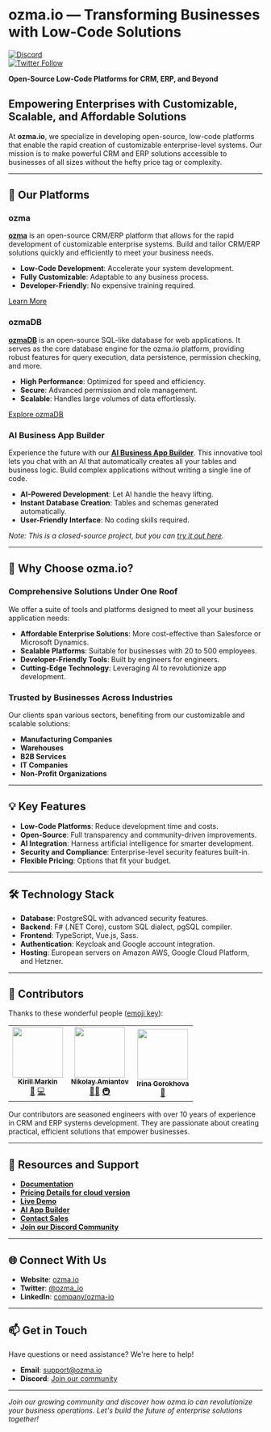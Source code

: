 # ozma.io — Transforming Businesses with Low-Code Solutions

[![Discord](https://img.shields.io/discord/YourDiscordServerID.svg?label=Chat&logo=discord&color=7289da)](https://discord.gg/Mc8YcF63yt)  
[![Twitter Follow](https://img.shields.io/twitter/follow/ozma_io?style=social)](https://x.com/ozma_io)

**Open-Source Low-Code Platforms for CRM, ERP, and Beyond**

## Empowering Enterprises with Customizable, Scalable, and Affordable Solutions

At **ozma.io**, we specialize in developing open-source, low-code platforms that enable the rapid creation of customizable enterprise-level systems. Our mission is to make powerful CRM and ERP solutions accessible to businesses of all sizes without the hefty price tag or complexity.

---

## 🚀 Our Platforms

### ozma

[**ozma**](https://github.com/ozma-io/ozma) is an open-source CRM/ERP platform that allows for the rapid development of customizable enterprise systems. Build and tailor CRM/ERP solutions quickly and efficiently to meet your business needs.

- **Low-Code Development**: Accelerate your system development.
- **Fully Customizable**: Adaptable to any business process.
- **Developer-Friendly**: No expensive training required.

[Learn More](https://ozma.io)

### ozmaDB

[**ozmaDB**](https://github.com/ozma-io/ozmadb) is an open-source SQL-like database for web applications. It serves as the core database engine for the ozma.io platform, providing robust features for query execution, data persistence, permission checking, and more.

- **High Performance**: Optimized for speed and efficiency.
- **Secure**: Advanced permission and role management.
- **Scalable**: Handles large volumes of data effortlessly.

[Explore ozmaDB](https://github.com/ozma-io/ozmadb)

### AI Business App Builder

Experience the future with our [**AI Business App Builder**](https://ozma.io/ai-business-app-builder/). This innovative tool lets you chat with an AI that automatically creates all your tables and business logic. Build complex applications without writing a single line of code.

- **AI-Powered Development**: Let AI handle the heavy lifting.
- **Instant Database Creation**: Tables and schemas generated automatically.
- **User-Friendly Interface**: No coding skills required.

*Note: This is a closed-source project, but you can [try it out here](https://ozma.io/ai-business-app-builder/).*

---

## 🎯 Why Choose ozma.io?

### Comprehensive Solutions Under One Roof

We offer a suite of tools and platforms designed to meet all your business application needs:

- **Affordable Enterprise Solutions**: More cost-effective than Salesforce or Microsoft Dynamics.
- **Scalable Platforms**: Suitable for businesses with 20 to 500 employees.
- **Developer-Friendly Tools**: Built by engineers for engineers.
- **Cutting-Edge Technology**: Leveraging AI to revolutionize app development.

### Trusted by Businesses Across Industries

Our clients span various sectors, benefiting from our customizable and scalable solutions:

- **Manufacturing Companies**
- **Warehouses**
- **B2B Services**
- **IT Companies**
- **Non-Profit Organizations**

---

## 💡 Key Features

- **Low-Code Platforms**: Reduce development time and costs.
- **Open-Source**: Full transparency and community-driven improvements.
- **AI Integration**: Harness artificial intelligence for smarter development.
- **Security and Compliance**: Enterprise-level security features built-in.
- **Flexible Pricing**: Options that fit your budget.

---

## 🛠️ Technology Stack

- **Database**: PostgreSQL with advanced security features.
- **Backend**: F# (.NET Core), custom SQL dialect, pgSQL compiler.
- **Frontend**: TypeScript, Vue.js, Sass.
- **Authentication**: Keycloak and Google account integration.
- **Hosting**: European servers on Amazon AWS, Google Cloud Platform, and Hetzner.

---

## 👥 Contributors

Thanks to these wonderful people ([emoji key](https://allcontributors.org/docs/en/emoji-key)):

<!-- ALL-CONTRIBUTORS-LIST -->
<!-- prettier-ignore -->
<table>
  <tr>
    <td align="center"><a href="https://github.com/kirill-markin"><img src="https://avatars.githubusercontent.com/u/37423353?v=4" width="100px;" alt=""/><br /><sub><b>Kirill Markin</b></sub></a><br /><a href="#" title="Founder & CEO">💼</a> <a href="#" title="Code">💻</a></td>
    <td align="center"><a href="https://github.com/abbradar"><img src="https://avatars.githubusercontent.com/u/1174810?v=4" width="100px;" alt=""/><br /><sub><b>Nikolay Amiantov</b></sub></a><br /><a href="#" title="Founder & CTO">👨‍💻</a> <a href="#" title="Infrastructure">🚇</a></td>
    <td align="center"><a href="https://github.com/irinagorokhova"><img src="https://avatars.githubusercontent.com/u/64096617?v=4" width="100px;" alt=""/><br /><sub><b>Irina Gorokhova</b></sub></a><br /><a href="#" title="Data architect & Contributor">🌟</a></td>
  </tr>
</table>

<!-- ALL-CONTRIBUTORS-LIST END -->

Our contributors are seasoned engineers with over 10 years of experience in CRM and ERP systems development. They are passionate about creating practical, efficient solutions that empower businesses.

---

## 📖 Resources and Support

- **[Documentation](https://wiki.ozma.io/en/home)**
- **[Pricing Details for cloud version](https://ozma.io/prices/)**
- **[Live Demo](https://ozma.io/demo/)**
- **[AI App Builder](https://ozma.io/ai-business-app-builder/)**
- **[Contact Sales](mailto:sales@ozma.io)**
- **[Join our Discord Community](https://discord.gg/Mc8YcF63yt)**

---

## 🌐 Connect With Us

- **Website**: [ozma.io](https://ozma.io)
- **Twitter**: [@ozma_io](https://x.com/ozma_io)
- **LinkedIn**: [company/ozma-io](https://www.linkedin.com/company/ozma-io/)

---

## 📫 Get in Touch

Have questions or need assistance? We're here to help!

- **Email**: [support@ozma.io](mailto:support@ozma.io)
- **Discord**: [Join our community](https://discord.gg/Mc8YcF63yt)

---

*Join our growing community and discover how ozma.io can revolutionize your business operations. Let's build the future of enterprise solutions together!*
